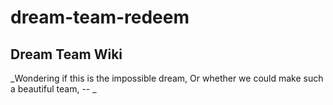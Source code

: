 # dream-team-redeem
## Dream Team Wiki
_Wondering if this is the impossible dream, 
Or whether we could make such a beautiful team, -- _

